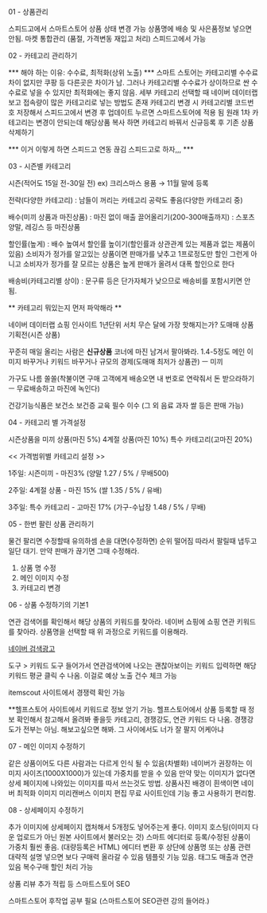 01 - 상품관리

스피드고에서 스마트스토어 상품 상태 변경 가능
상품명에 배송 및 사은품정보 넣으면 안됨.
마켓 통합관리 (품절, 가격변동 재입고 처리) 스피드고에서 가능

02 - 카테고리 관리하기

*** 해야 하는 이유: 수수료, 최적화(상위 노출) ***
스마트 스토어는 카테고리별 수수료차이 없지만 쿠팡 등 다른곳은 차이가 남.
그러나 카테고리별 수수료가 상이하므로 싼 수수료로 넣을 수 있지만 최적화에는 좋지 않음.
세부 카테고리 선택할 때 네이버 데이터랩 보고 접속량이 많은 카테고리로 넣는 방법도 존재
카테고리 변경 시 카테고리별 코드번호 저장해서 스피드고에서 변경 후 업데이트 누르면 스마트스토어에 적용 됨
원래 1차 카테고리는 변경이 안되는데 해당상품 복사 하면 카테고리 바꿔서 신규등록 후 기존 상품 삭제하기

*** 이거 이렇게 하면 스피드고 연동 끊김 스피드고로 하자,,, ***

03 - 시즌별 카테고리

시즌(적어도 15일 전-30일 전)
ex) 크리스마스 용품 → 11월 말에 등록

전략(다양한 카테고리)
:  남들이 꺼리는 카테고리 공략도 좋음(다양한 카테고리 중)

배수(미끼 상품과 마진상품)
:  마진 없이 매출 끌어올리기(200-300매출까지)
:  스포츠 양말, 레깅스 등 마진상품

할인률(높게)
:  배수 높여서 할인률 높이기(할인률과 상관관계 있는 제품과 없는 제품이 있음)
소비자가 정가를 알고있는 상품이면 판매가를 낮추고 1프로정도만 할인
그런게 아니고 소비자가 정가를 잘 모르는 상품은 높게 판매가 올려서 대폭 할인으로 한다

배송비(카테고리별 상이)
:  문구류 등은 단가자체가 낮으므로 배송비를 포함시키면 안됨.

** 카테고리 뭐있는지 먼저 파악해라 **

네이버 데이터랩 쇼핑 인사이트 1년단위 서치
무슨 달에 가장 핫해지는가?
도매매 상품 기획전(시즌 상품)

꾸준히 매일 올리는 사람은 **신규상품** 코너에 마진 남겨서 팔아봐라. 1.4-5정도
메인 이미지 바꾸거나 키워드 바꾸거나
규모의 경제(도매매 최저가 상품관) ㅡ 미끼

가구도 나름 쏠쏠(착불이면 구매 고객에게 배송오면 내 번호로 연락줘서 돈 받으라하기 ㅡ 무료배송하고 마진에 녹인다)

건강기능식품은 보건소 보건증 교육 필수 이수 (그 외 음료 과자 쌀 등은 판매 가능)

04 - 카테고리 별 가격설정

시즌상품을 미끼 상품(마진 5%)
4계절 상품(마진 10%)
특수 카테고리(고마진 20%)

<< 가격범위별 카테고리 설정 >>

1주일: 시즌미끼 - 마진3%
(양말 1.27 / 5% / 무배500)

2주일: 4계절 상품 - 마진 15%
(쌀 1.35 / 5% / 유배)

3주일: 특수 카테고리 - 고마진 17%
(가구-수납장 1.48 / 5% / 무배)

05 - 한번 팔린 상품 관리하기

물건 팔리면 수정할때 유의하셈 손을 대면(수정하면) 순위 떨어짐
따라서 팔릴때 냅두고 일단 대기. 만약 판매가 끊기면 그때 수정해라.
1. 상품 명 수정
2. 메인 이미지 수정
3. 카테고리 변경

06 - 상품 수정하기의 기본1

연관 검색어를 확인해서 해당 상품의 키워드를 찾아라.
네이버 쇼핑에 쇼핑 연관 키워드를 찾아라.
상품명을 선택할 때 위 과정으로 키워드를 이용해라.

[네이버 검색광고](http://searchad.naver.com)

도구 > 키워드 도구
들어가서 연관검색어에 나오는 괜찮아보이는 키워드 입력하면 해당 키워드 평균 클릭 수 나옴.
이걸로 예상 노출 건수 체크 가능

itemscout 사이트에서 경쟁력 확인 가능

**헬프스토어 사이트에서 키워드로 정보 얻기 가능.
헬프스토어에서 상품 등록할 때 정보 확인해서 참고해서 올려봐 좋을듯
카테고리, 경쟁강도, 연관 키워드 다 나옴.
경쟁강도가 전부는 아님. 해보고싶으면 해봐. 그 사이에서도 너가 잘 팔지 어케아냐

07 - 메인 이미지 수정하기

같은 상품이어도 다른 사람과는 다르게 인식 될 수 있음(차별화)
네이버가 권장하는 이미지 사이즈(1000X1000)가 있는데 가중치를 받을 수 있음
만약 맞는 이미지가 없다면 상세 페이지에 나와있는 이미지를 따서 쓰는것도 방법.
상품사진 배경이 흰색이면 네이버 최적화 이미지
미리캔버스 이미지 편집 무료 사이트인데 기능 좋고 사용하기 편리함.

08 - 상세페이지 수정하기

추가 이미지에 상세페이지 캡처해서 5개정도 넣어주는게 좋다.
이미지 호스팅(이미지 다운 업로드가 아닌 원본 사이트에서 불러오는 것)
스마트 에디터로 등록/수정된 상품이 가중치 훨씬 좋음. (대량등록은 HTML)
에디터 변환 후 상단에 상품명 또는 상품 관련 대략적 설명 넣으면 보다 구매력 올라갈 수 있음
템플릿 기능 있음.
태그도 매출과 연관있음
복수구매 할인 처리 가능

상품 리뷰 추가 적립 등 스마트스토어 SEO

스마트스토어 후작업 공부 필요 (스마트스토어 SEO관련 강의 들어라.)
